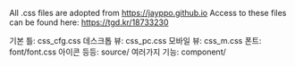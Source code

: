 All .css files are adopted from https://jayppo.github.io
Access to these files can be found here: https://tgd.kr/18733230

기본 틀: css_cfg.css
데스크톱 뷰: css_pc.css
모바일 뷰: css_m.css
폰트: font/font.css
아이콘 등등: source/
여러가지 기능: component/

